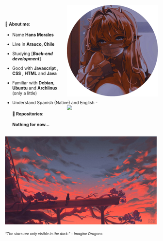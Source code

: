 <div>
<img src="./img/waifu_profile.png" width="300" align="right"/>
<!--<br/>
<img src="./img/aboutme03.webp" width="500" />-->
<br/>
<br/>
 
 #### 🌱 About me:

- Name **Hans Morales**

- Live in **Arauco, Chile**

- Studying [***Back-end development***]

- Good with **Javascript** , **CSS** , **HTML** and **Java**

- Familiar with **Debian**, **Ubuntu** and **Archlinux** (only a little)

- Understand Spanish (Native) and English -<img src="./.gif" width="300" align="right" />
  <br/>

  #### 💫 Repositories:

  **Nothing for now...**

<br/>
<img src="./img/cat_sunset.jpg" width="500" />
<br/>
  
<sub> *“The stars are only visible in the dark.” – Imagine Dragons* </sub>

</div>

